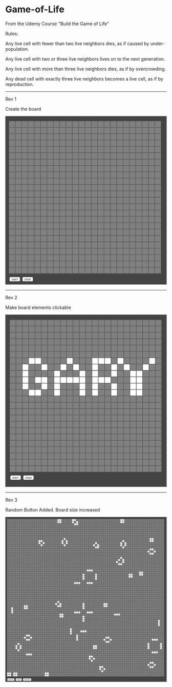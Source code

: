 # Game-of-Life

From the Udemy Course "Build the Game of Life"

Rules:

Any live cell with fewer than two live neighbors dies, as if caused by under-population.

Any live cell with two or three live neighbors lives on to the next generation.

Any live cell with more than three live neighbors dies, as if by overcrowding.

Any dead cell with exactly three live neighbors becomes a live cell, as if by reproduction.

_________________________

Rev 1

Create the board

![image showing 1st code example](rev1.png)

_________________________

Rev 2

Make board elements clickable

![image showing 2nd code example](rev2.png)

_________________________

Rev 3

Random Button Added.  Board size increased

![image showing 3rd code example](rev3.png)
